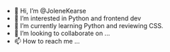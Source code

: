 - 👋 Hi, I’m @JoleneKearse
- 👀 I’m interested in Python and frontend dev
- 🌱 I’m currently learning Python and reviewing CSS.
- 💞️ I’m looking to collaborate on ...
- 📫 How to reach me ...

<!---
JoleneKearse/JoleneKearse is a ✨ special ✨ repository because its `README.md` (this file) appears on your GitHub profile.
You can click the Preview link to take a look at your changes.
--->
